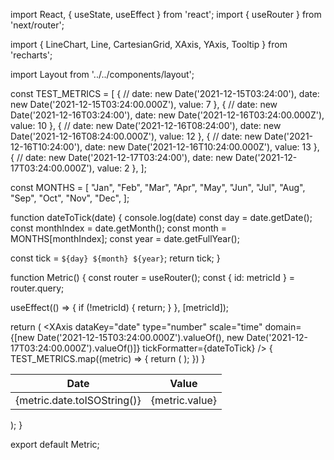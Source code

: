 import React, { useState, useEffect } from 'react';
import { useRouter } from 'next/router';

import { LineChart, Line, CartesianGrid, XAxis, YAxis, Tooltip } from 'recharts';

import Layout from '../../components/layout';

const TEST_METRICS = [
  {
    // date: new Date('2021-12-15T03:24:00'),
    date: new Date('2021-12-15T03:24:00.000Z'),
    value: 7
  },
  {
    // date: new Date('2021-12-16T03:24:00'),
    date: new Date('2021-12-16T03:24:00.000Z'),
    value: 10
  },
  {
    // date: new Date('2021-12-16T08:24:00'),
    date: new Date('2021-12-16T08:24:00.000Z'),
    value: 12
  },
  {
    // date: new Date('2021-12-16T10:24:00'),
    date: new Date('2021-12-16T10:24:00.000Z'),
    value: 13
  },
  {
    // date: new Date('2021-12-17T03:24:00'),
    date: new Date('2021-12-17T03:24:00.000Z'),
    value: 2
  },
];

const MONTHS = [
  "Jan",
  "Feb",
  "Mar",
  "Apr",
  "May",
  "Jun",
  "Jul",
  "Aug",
  "Sep",
  "Oct",
  "Nov",
  "Dec",
];

function dateToTick(date) {
  console.log(date)
  const day = date.getDate();
  const monthIndex = date.getMonth();
  const month = MONTHS[monthIndex];
  const year = date.getFullYear();

  const tick = `${day} ${month} ${year}`;
  return tick;
}

function Metric() {
  const router = useRouter();
  const { id: metricId } = router.query;

  useEffect(() => {
    if (!metricId) {
      return;
    }
  }, [metricId]);


  return (
    <Layout>
      <LineChart width={600} height={300} data={TEST_METRICS}>
        <Line type="monotone" dataKey="value" stroke="#8884d8" />
        <CartesianGrid stroke="#ccc" />
        <XAxis
          dataKey="date"
          type="number"
          scale="time"
          domain={[new Date('2021-12-15T03:24:00.000Z').valueOf(), new Date('2021-12-17T03:24:00.000Z').valueOf()]}
          tickFormatter={dateToTick} />
        <YAxis />
       <Tooltip />
      </LineChart>
      <table className="table">
        <thead>
          <tr>
            <th>Date</th>
            <th>Value</th>
          </tr>
        </thead>
        <tbody className="divide-y">
          {
            TEST_METRICS.map((metric) => {
              return (
                <tr key={metric.date.toISOString()}>
                  <td>{metric.date.toISOString()}</td>
                  <td>{metric.value}</td>
                </tr>
              );
            })
          }
        </tbody>
      </table>
    </Layout>
  );
}

export default Metric;
